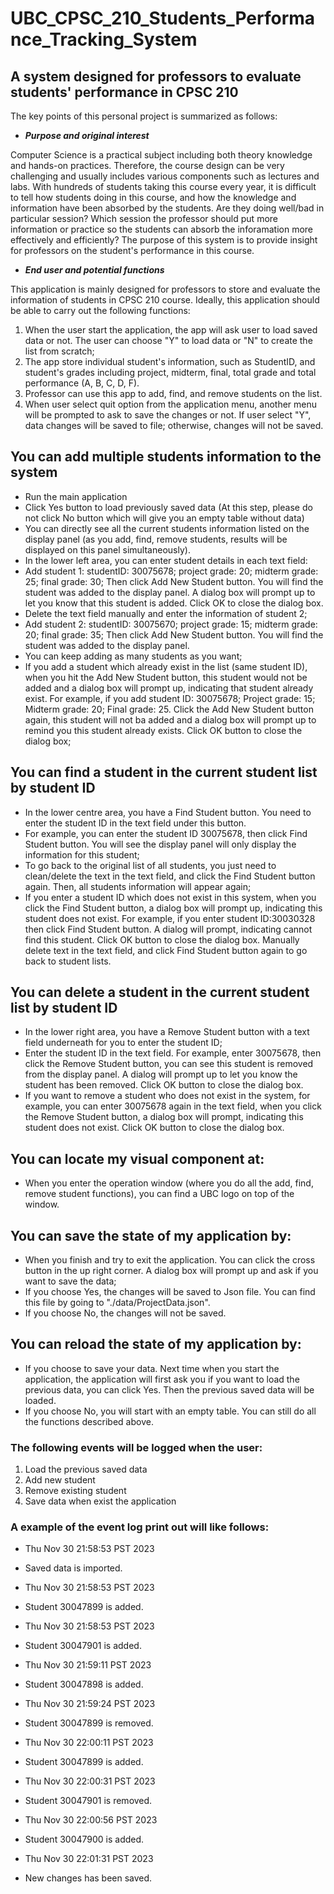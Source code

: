 # UBC_CPSC_210_Students_Performance_Tracking_System  

## A system designed for professors to evaluate students' performance in CPSC 210  

The key points of this personal project is summarized as follows:  

- ***Purpose and original interest***

Computer Science is a practical subject including both theory knowledge and hands-on practices. Therefore, the course design can be very challenging and usually includes various components such as lectures and labs. With hundreds of students taking this course every year, it is difficult to tell how students doing in this course, and how the knowledge and information have been absorbed by the students. Are they doing well/bad in particular session? Which session the professor should put more information or practice so the students can absorb the inforamation more effectively and efficiently? The purpose of this system is to provide insight for professors on the student's performance in this course.  

- ***End user and potential functions***  
    
This application is mainly designed for professors to store and evaluate the information of students in CPSC 210 course. Ideally, this application should be able to carry out the following functions:  
1. When the user start the application, the app will ask user to load saved data or not. The user can choose "Y" to load data or "N" to create the list from scratch;
2. The app store individual student's information, such as StudentID, and student's grades including project, midterm, final, total grade and total performance (A, B, C, D, F).
3. Professor can use this app to add, find, and remove students on the list.
4. When user select quit option from the application menu, another menu will be prompted to ask to save the changes or not. If user select "Y", data changes will be saved to file; otherwise, changes will not be saved.

## You can add multiple students information to the system
- Run the main application 
- Click Yes button to load previously saved data (At this step, please do not click No button which will give you an empty table without data) 
- You can directly see all the current students information listed on the display panel (as you add, find, remove students, results will be displayed on this panel simultaneously). 
- In the lower left area, you can enter student details in each text field:
- Add student 1: studentID: 30075678; project grade: 20; midterm grade: 25; final grade: 30; Then click Add New Student button. You will find the student was added to the display panel. A dialog box will prompt up to let you know that this student is added. Click OK to close the dialog box.
- Delete the text field manually and enter the information of student 2;
- Add student 2: studentID: 30075670; project grade: 15; midterm grade: 20; final grade: 35; Then click Add New Student button. You will find the student was added to the display panel.
- You can keep adding as many students as you want;
- If you add a student which already exist in the list (same student ID), when you hit the Add New Student button, this student would not be added and a dialog box will prompt up, indicating that student already exist. For example, if you add student ID: 30075678; Project grade: 15; Midterm grade: 20; Final grade: 25. Click the Add New Student button again, this student will not ba added and a dialog box will prompt up to remind you this student already exists. Click OK button to close the dialog box; 
## You can find a student in the current student list by student ID
- In the lower centre area, you have a Find Student button. You need to enter the student ID in the text field under this button.
- For example, you can enter the student ID 30075678, then click Find Student button. You will see the display panel will only display the information for this student;
- To go back to the original list of all students, you just need to clean/delete the text in the text field, and click the Find Student button again. Then, all students information will appear again;
- If you enter a student ID which does not exist in this system, when you click the Find Student button, a dialog box will prompt up, indicating this student does not exist. For example, if you enter student ID:30030328 then click Find Student button. A dialog will prompt, indicating cannot find this student. Click OK button to close the dialog box. Manually delete text in the text field, and click Find Student button again to go back to student lists.
## You can delete a student in the current student list by student ID
- In the  lower right area, you have a Remove Student button with a text field underneath for you to enter the student ID;
- Enter the student ID in the text field. For example, enter 30075678, then click the Remove Student button, you can see this student is removed from the display panel. A dialog will prompt up to let you know the student has been removed. Click OK button to close the dialog box.
- If you want to remove a student who does not exist in the system, for example, you can enter 30075678 again in the text field, when you click the Remove Student button, a dialog box will prompt, indicating this student does not exist. Click OK button to close the dialog box.
## You can locate my visual component at:
- When you enter the operation window (where you do all the add, find, remove student functions), you can find a UBC logo on top of the window.
## You can save the state of my application by:
- When you finish and try to exit the application. You can click the cross button in the up right corner. A dialog box will prompt up and ask if you want to save the data;
- If you choose Yes, the changes will be saved to Json file. You can find this file by going to "./data/ProjectData.json".
- If you choose No, the changes will not be saved. 
## You can reload the state of my application by:
- If you choose to save your data. Next time when you start the application, the application will first ask you if you want to load the previous data, you can click Yes. Then the previous saved data will be loaded.
- If you choose No, you will start with an empty table. You can still do all the functions described above.

### The following events will be logged when the user:
1. Load the previous saved data
2. Add new student
3. Remove existing student
4. Save data when exist the application 

### A example of the event log print out will like follows:
- Thu Nov 30 21:58:53 PST 2023
- Saved data is imported.


- Thu Nov 30 21:58:53 PST 2023
- Student 30047899 is added.


- Thu Nov 30 21:58:53 PST 2023
- Student 30047901 is added.


- Thu Nov 30 21:59:11 PST 2023
- Student 30047898 is added.


- Thu Nov 30 21:59:24 PST 2023
- Student 30047899 is removed.


- Thu Nov 30 22:00:11 PST 2023
- Student 30047899 is added.


- Thu Nov 30 22:00:31 PST 2023
- Student 30047901 is removed.


- Thu Nov 30 22:00:56 PST 2023
- Student 30047900 is added.


- Thu Nov 30 22:01:31 PST 2023
- New changes has been saved.




